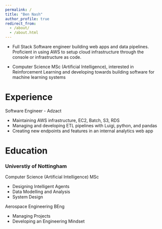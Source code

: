 ```yaml
---
permalink: /
title: "Ben Nash"
author_profile: true
redirect_from: 
  - /about/
  - /about.html
---
```


- Full Stack Software engineer building web apps and data pipelines. Proficient in using AWS to setup cloud infrastructure through the console or infrastructure as code.

- Computer Science MSc (Artificial Intelligence), interested in Reinforcement Learning and developing towards building software for machine learning systems


Experience
======
Software Engineer - Adzact
- Maintaining AWS infrastructure, EC2, Batch, S3, RDS
- Managing and developing ETL pipelines with Luigi, python, and pandas
- Creating new endpoints and features in an internal analytics web app


Education
======

### Universtiy of Nottingham
Computer Science (Artificial Intelligence) MSc
- Designing Intelligent Agents
- Data Modelling and Analysis
- System Design

Aerospace Engineering BEng
- Managing Projects
- Developing an Engineering Mindset

